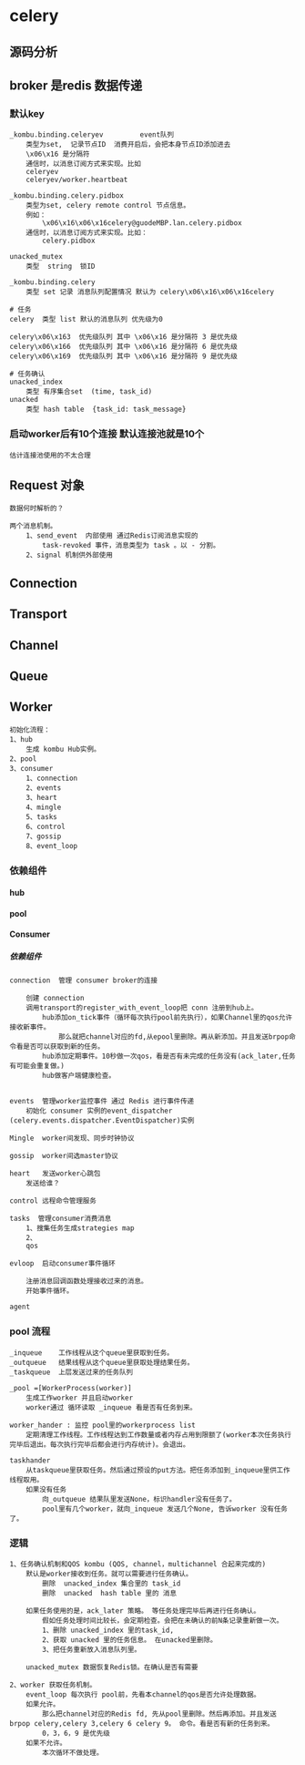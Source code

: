 # celery

## 源码分析

## broker 是redis 数据传递

### 默认key
    
    _kombu.binding.celeryev         event队列
        类型为set,  记录节点ID  消费开启后，会把本身节点ID添加进去
        \x06\x16 是分隔符
        通信时，以消息订阅方式来实现。比如 
        celeryev
        celeryev/worker.heartbeat 

    _kombu.binding.celery.pidbox
        类型为set, celery remote control 节点信息。 
        例如：
            \x06\x16\x06\x16celery@guodeMBP.lan.celery.pidbox
        通信时，以消息订阅方式来实现。比如：
            celery.pidbox
   
    unacked_mutex
        类型  string  锁ID

    _kombu.binding.celery
        类型 set 记录 消息队列配置情况 默认为 celery\x06\x16\x06\x16celery

    # 任务
    celery  类型 list 默认的消息队列 优先级为0

    celery\x06\x163  优先级队列 其中 \x06\x16 是分隔符 3 是优先级
    celery\x06\x166  优先级队列 其中 \x06\x16 是分隔符 6 是优先级
    celery\x06\x169  优先级队列 其中 \x06\x16 是分隔符 9 是优先级

    # 任务确认
    unacked_index
        类型 有序集合set  (time, task_id) 
    unacked 
        类型 hash table  {task_id: task_message}

### 启动worker后有10个连接  默认连接池就是10个 
    估计连接池使用的不太合理


## Request 对象
    
    数据何时解析的？

    两个消息机制。
        1、send_event  内部使用 通过Redis订阅消息实现的
            task-revoked 事件，消息类型为 task 。以 - 分割。
        2、signal 机制供外部使用

## Connection
## Transport
## Channel
## Queue

## Worker

    初始化流程：
    1、hub
        生成 kombu Hub实例。
    2、pool
    3、consumer
        1、connection
        2、events
        3、heart
        4、mingle
        5、tasks
        6、control
        7、gossip
        8、event_loop

### 依赖组件
#### hub
#### pool
#### Consumer
##### 依赖组件
    
    connection  管理 consumer broker的连接

        创建 connection
        调用transport的register_with_event_loop把 conn 注册到hub上。
            hub添加on_tick事件（循环每次执行pool前先执行），如果Channel里的qos允许接收新事件。
                那么就把channel对应的fd,从epool里删除。再从新添加。并且发送brpop命令看是否可以获取到新的任务。
            hub添加定期事件。10秒做一次qos，看是否有未完成的任务没有(ack_later,任务有可能会重复做。)
            hub做客户端健康检查。

    
    events  管理worker监控事件 通过 Redis 进行事件传递
        初始化 consumer 实例的event_dispatcher (celery.events.dispatcher.EventDispatcher)实例
    
    Mingle  worker间发现、同步时钟协议

    gossip  worker间选master协议
    
    heart   发送worker心跳包
        发送给谁？

    control 远程命令管理服务

    tasks  管理consumer消费消息
        1、搜集任务生成strategies map
        2、
        qos

    evloop  启动consumer事件循环

        注册消息回调函数处理接收过来的消息。
        开始事件循环。

    agent

### pool 流程
    
    _inqueue    工作线程从这个queue里获取到任务。
    _outqueue   结果线程从这个queue里获取处理结果任务。
    _taskqueue  上层发送过来的任务队列

    _pool =[WorkerProcess(worker)]
        生成工作worker 并且启动worker
        worker通过 循环读取 _inqueue 看是否有任务到来。 
    
    worker_hander : 监控 pool里的workerprocess list
        定期清理工作线程。工作线程达到工作数量或者内存占用到限额了(worker本次任务执行完毕后退出。每次执行完毕后都会进行内存统计)。会退出。

    taskhander
        从taskqueue里获取任务。然后通过预设的put方法。把任务添加到_inqueue里供工作线程取用。
        如果没有任务
            向_outqueue 结果队里发送None，标识handler没有任务了。
            pool里有几个worker，就向_inqueue 发送几个None, 告诉worker 没有任务了。 


### 逻辑

    1、任务确认机制和QOS kombu (QOS, channel，multichannel 合起来完成的)
        默认是worker接收到任务。就可以需要进行任务确认。 
            删除  unacked_index 集合里的 task_id
            删除  unacked  hash table 里的 消息

        如果任务使用的是，ack_later 策略。 等任务处理完毕后再进行任务确认。
            假如任务处理时间比较长，会定期检查。会把在未确认的前N条记录重新做一次。 
            1、删除 unacked_index 里的task_id, 
            2、获取 unacked 里的任务信息。 在unacked里删除。 
            3、把任务重新放入消息队列里。

        unacked_mutex 数据恢复Redis锁。在确认是否有需要

    2、worker 获取任务机制。
        event_loop 每次执行 pool前，先看本channel的qos是否允许处理数据。
        如果允许。
            那么把channel对应的Redis fd, 先从pool里删除。然后再添加。并且发送 brpop celery,celery 3,celery 6 celery 9。 命令。看是否有新的任务到来。
            0，3，6，9 是优先级
        如果不允许。
            本次循环不做处理。



